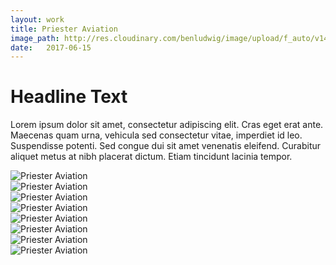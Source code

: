 ```yaml
---
layout: work
title: Priester Aviation
image_path: http://res.cloudinary.com/benludwig/image/upload/f_auto/v1497797100/priester-01-home_ihbvnc.jpg
date:   2017-06-15
---
```

<div class="grid-container">
<div class="grid">
<div class="grid-sizer"></div>
<div class="grid-item">
  <div class="copy-block">
    <h1>Headline Text</h1>
    <p>Lorem ipsum dolor sit amet, consectetur adipiscing elit. Cras eget erat ante. Maecenas quam urna, vehicula sed consectetur vitae, imperdiet id leo. Suspendisse potenti. Sed congue dui sit amet venenatis eleifend. Curabitur aliquet metus at nibh placerat dictum. Etiam tincidunt lacinia tempor.</p>
  </div>
</div>
<div class="grid-item">
<img src="http://res.cloudinary.com/benludwig/image/upload/f_auto/v1497797100/priester-01-home_ihbvnc.jpg" alt="Priester Aviation">
</div>
<div class="grid-item">
<img src="http://res.cloudinary.com/benludwig/image/upload/f_auto/v1497797110/priester-04-stack_bk7fn0.jpg" alt="Priester Aviation">
</div>
<div class="grid-item">
<img src="http://res.cloudinary.com/benludwig/image/upload/f_auto/v1497797118/priester-05-table_dqgrtb.jpg" alt="Priester Aviation">
</div>
<div class="grid-item">
<img src="http://res.cloudinary.com/benludwig/image/upload/f_auto/v1497797129/priester-06-screens_vfkeiv.jpg" alt="Priester Aviation">
</div>
<div class="grid-item">
<img src="http://res.cloudinary.com/benludwig/image/upload/f_auto/v1497797139/priester-08-scene_out2tr.jpg" alt="Priester Aviation">
</div>
<div class="grid-item">
<img src="http://res.cloudinary.com/benludwig/image/upload/f_auto/v1497797144/priester-09-plane-night_ab1ved.jpg" alt="Priester Aviation">
</div>
<div class="grid-item">
<img src="http://res.cloudinary.com/benludwig/image/upload/f_auto/v1497797153/priester-11-plane-hangar_f07hji.jpg" alt="Priester Aviation">
</div>
<div class="grid-item">
<img src="http://res.cloudinary.com/benludwig/image/upload/f_auto/v1497797161/priester-15-boarding_fnkjmz.jpg" alt="Priester Aviation">
</div>
</div>
</div>
